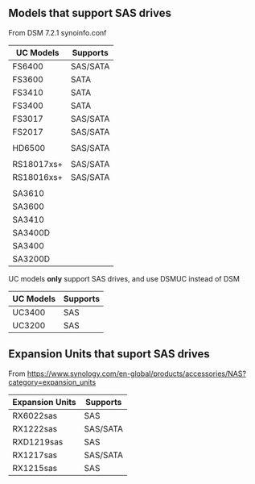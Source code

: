 ## Models that support SAS drives

From DSM 7.2.1 synoinfo.conf

UC Models | Supports |
-- | -- |
FS6400  | SAS/SATA |
FS3600  | SATA |
FS3410  | SATA |
FS3400  | SATA |
FS3017  | SAS/SATA |
FS2017  | SAS/SATA |
|  |  |
HD6500  | SAS/SATA |
|  |  |
RS18017xs+ | SAS/SATA |
RS18016xs+ | SAS/SATA |
|  |  |
SA3610   |  |
SA3600   |  |
SA3410   |  |
SA3400D  |  |
SA3400   |  |
SA3200D  |  |

UC models **only** support SAS drives, and use DSMUC instead of DSM

UC Models | Supports |
-- | -- |
UC3400  | SAS |
UC3200  | SAS |

## Expansion Units that suport SAS drives

From https://www.synology.com/en-global/products/accessories/NAS?category=expansion_units

Expansion Units | Supports |
-- | -- |
RX6022sas  | SAS |
RX1222sas  | SAS/SATA |
RXD1219sas | SAS |
RX1217sas  | SAS/SATA |
RX1215sas  | SAS |
